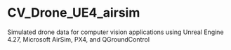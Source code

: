 # CV_Drone_UE4_airsim
Simulated drone data for computer vision applications using Unreal Engine 4.27, Microsoft AirSim, PX4, and QGroundControl
